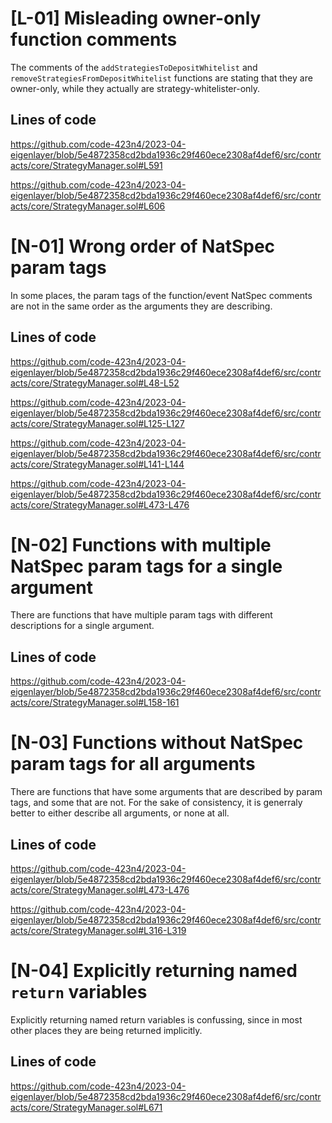 # [L-01] Misleading owner-only function comments

The comments of the `addStrategiesToDepositWhitelist` and `removeStrategiesFromDepositWhitelist` functions are stating that they are owner-only,
while they actually are strategy-whitelister-only.

## Lines of code

https://github.com/code-423n4/2023-04-eigenlayer/blob/5e4872358cd2bda1936c29f460ece2308af4def6/src/contracts/core/StrategyManager.sol#L591

https://github.com/code-423n4/2023-04-eigenlayer/blob/5e4872358cd2bda1936c29f460ece2308af4def6/src/contracts/core/StrategyManager.sol#L606

# [N-01] Wrong order of NatSpec param tags

In some places, the param tags of the function/event NatSpec comments are not in the same order as the arguments they are describing.

## Lines of code 
https://github.com/code-423n4/2023-04-eigenlayer/blob/5e4872358cd2bda1936c29f460ece2308af4def6/src/contracts/core/StrategyManager.sol#L48-L52

https://github.com/code-423n4/2023-04-eigenlayer/blob/5e4872358cd2bda1936c29f460ece2308af4def6/src/contracts/core/StrategyManager.sol#L125-L127

https://github.com/code-423n4/2023-04-eigenlayer/blob/5e4872358cd2bda1936c29f460ece2308af4def6/src/contracts/core/StrategyManager.sol#L141-L144

https://github.com/code-423n4/2023-04-eigenlayer/blob/5e4872358cd2bda1936c29f460ece2308af4def6/src/contracts/core/StrategyManager.sol#L473-L476

# [N-02] Functions with multiple NatSpec param tags for a single argument

There are functions that have multiple param tags with different descriptions for a single argument.

## Lines of code
https://github.com/code-423n4/2023-04-eigenlayer/blob/5e4872358cd2bda1936c29f460ece2308af4def6/src/contracts/core/StrategyManager.sol#L158-161

# [N-03] Functions without NatSpec param tags for all arguments

There are functions that have some arguments that are described by param tags, and some that are not. For the sake of consistency, it is generraly better to either describe all arguments, or none at all.

## Lines of code
https://github.com/code-423n4/2023-04-eigenlayer/blob/5e4872358cd2bda1936c29f460ece2308af4def6/src/contracts/core/StrategyManager.sol#L473-L476

https://github.com/code-423n4/2023-04-eigenlayer/blob/5e4872358cd2bda1936c29f460ece2308af4def6/src/contracts/core/StrategyManager.sol#L316-L319

# [N-04] Explicitly returning named `return` variables

Explicitly returning named return variables is confussing, since in most other places they are being returned implicitly.

## Lines of code

https://github.com/code-423n4/2023-04-eigenlayer/blob/5e4872358cd2bda1936c29f460ece2308af4def6/src/contracts/core/StrategyManager.sol#L671
